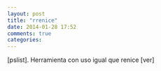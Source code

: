 ```yaml
---
layout: post
title: "rrenice"
date: 2014-01-28 17:52
comments: true
categories: 
---
```

[pslist]. Herramienta con uso igual que renice [ver]

